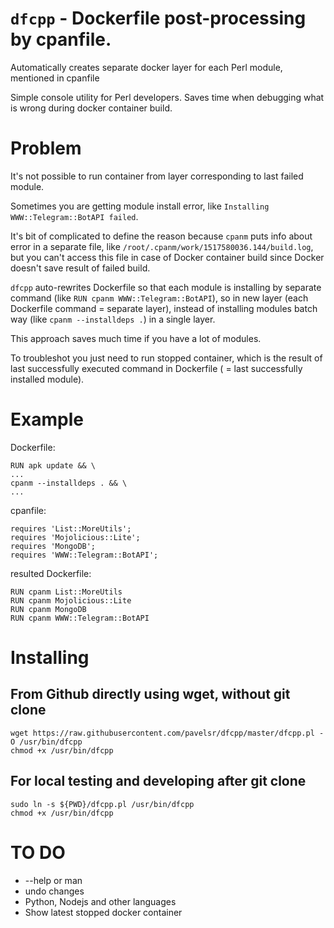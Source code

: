 # `dfcpp` - Dockerfile post-processing by cpanfile.

Automatically creates separate docker layer for each Perl module, mentioned in cpanfile

Simple console utility for Perl developers. Saves time when debugging
what is wrong during docker container build.

# Problem

It's not possible to run container from layer
corresponding to last failed module.

Sometimes you are getting module install error,
like `Installing WWW::Telegram::BotAPI failed`.

It's bit of complicated to define the reason
because `cpanm` puts info about error in a separate file,
like `/root/.cpanm/work/1517580036.144/build.log`,
but you can't access this file in case of Docker container build
since Docker doesn't save result of failed build.

`dfcpp` auto-rewrites Dockerfile so that each module
is installing by separate command
(like `RUN cpanm WWW::Telegram::BotAPI`),
so in new layer (each Dockerfile command = separate layer),
instead of installing modules batch way
(like `cpanm --installdeps .`) in a single layer.

This approach saves much time if you have a lot of modules.

To troubleshot you just need to run stopped container,
which is the result of last successfully executed command in Dockerfile
( = last successfully installed module).

# Example

Dockerfile:

```
RUN apk update && \
...
cpanm --installdeps . && \
...
```

cpanfile:

```
requires 'List::MoreUtils';
requires 'Mojolicious::Lite';
requires 'MongoDB';
requires 'WWW::Telegram::BotAPI';
```

resulted Dockerfile:

```
RUN cpanm List::MoreUtils
RUN cpanm Mojolicious::Lite
RUN cpanm MongoDB
RUN cpanm WWW::Telegram::BotAPI
```

# Installing


## From Github directly using wget, without git clone

```
wget https://raw.githubusercontent.com/pavelsr/dfcpp/master/dfcpp.pl -O /usr/bin/dfcpp
chmod +x /usr/bin/dfcpp
```

## For local testing and developing after git clone

```
sudo ln -s ${PWD}/dfcpp.pl /usr/bin/dfcpp
chmod +x /usr/bin/dfcpp
```

# TO DO

* --help or man
* undo changes
* Python, Nodejs and other languages
* Show latest stopped docker container
